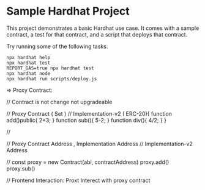 # Sample Hardhat Project

This project demonstrates a basic Hardhat use case. It comes with a sample contract, a test for that contract, and a script that deploys that contract.

Try running some of the following tasks:

```shell
npx hardhat help
npx hardhat test
REPORT_GAS=true npx hardhat test
npx hardhat node
npx hardhat run scripts/deploy.js
```

=> Proxy Contract:

// Contract is not change not upgradeable

// Proxy Contract ( Set ) 
// Implementation-v2 ( ERC-20){
    function add()public{
        2+3;
    }
    function sub(){
        5-2;
    }
    function div(){
        4/2;
    }
}

// 

// Proxy Contract Address ,  Implementation Address
// Implementation-v2 Address

// const proxy = new Contract(abi, contractAddress)
proxy.add()
proxy.sub()

// Frontend Interaction: Proxt
Interect with proxy contract 